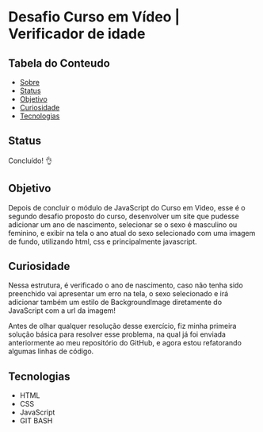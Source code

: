 # Desafio Curso em Vídeo | Verificador de idade

## Tabela do Conteudo

<ul>
<li><a href="#sobre">Sobre</a></li>
<li><a href="#status">Status</a></li>
<li><a href="#objetivo">Objetivo</a></li>
<li><a href="#curiosidade">Curiosidade</a></li>
<li><a href="#tecnologias">Tecnologias</a></li>
</ul>


## Status

Concluído! 👌

## Objetivo

Depois de concluir o módulo de JavaScript do Curso em Video, esse é o segundo desafio proposto do curso, desenvolver um site que pudesse adicionar um ano de nascimento, selecionar se o sexo é masculino ou feminino, e exibir na tela o ano atual do sexo selecionado com uma imagem de fundo, utilizando html, css e principalmente javascript.

## Curiosidade

Nessa estrutura, é verificado o ano de nascimento, caso não tenha sido preenchido vai apresentar um erro na tela, o sexo selecionado e irá adicionar também um estilo de BackgroundImage diretamente do JavaScript com a url da imagem! 

Antes de olhar qualquer resolução desse exercício, fiz minha primeira solução básica para resolver esse problema, na qual já foi enviada anteriormente ao meu repositório do GitHub, e agora estou refatorando algumas linhas de código.

## Tecnologias

<ul>
<li>HTML</li>
<li>CSS</li>
<li>JavaScript</li>
<li>GIT BASH</li>
</ul>
